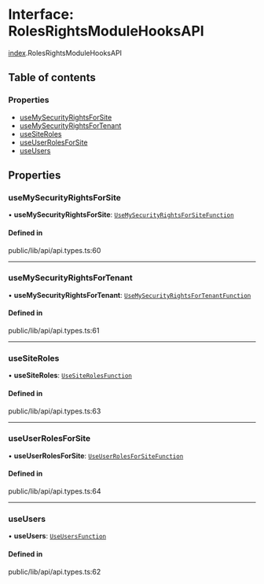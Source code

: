 # Interface: RolesRightsModuleHooksAPI

[index](../wiki/index).RolesRightsModuleHooksAPI

## Table of contents

### Properties

- [useMySecurityRightsForSite](../wiki/index.RolesRightsModuleHooksAPI#usemysecurityrightsforsite)
- [useMySecurityRightsForTenant](../wiki/index.RolesRightsModuleHooksAPI#usemysecurityrightsfortenant)
- [useSiteRoles](../wiki/index.RolesRightsModuleHooksAPI#usesiteroles)
- [useUserRolesForSite](../wiki/index.RolesRightsModuleHooksAPI#useuserrolesforsite)
- [useUsers](../wiki/index.RolesRightsModuleHooksAPI#useusers)

## Properties

### useMySecurityRightsForSite

• **useMySecurityRightsForSite**: [`UseMySecurityRightsForSiteFunction`](../wiki/index.%3Cinternal%3E.UseMySecurityRightsForSiteFunction)

#### Defined in

public/lib/api/api.types.ts:60

___

### useMySecurityRightsForTenant

• **useMySecurityRightsForTenant**: [`UseMySecurityRightsForTenantFunction`](../wiki/index.%3Cinternal%3E.UseMySecurityRightsForTenantFunction)

#### Defined in

public/lib/api/api.types.ts:61

___

### useSiteRoles

• **useSiteRoles**: [`UseSiteRolesFunction`](../wiki/index.%3Cinternal%3E#usesiterolesfunction)

#### Defined in

public/lib/api/api.types.ts:63

___

### useUserRolesForSite

• **useUserRolesForSite**: [`UseUserRolesForSiteFunction`](../wiki/index.%3Cinternal%3E#useuserrolesforsitefunction)

#### Defined in

public/lib/api/api.types.ts:64

___

### useUsers

• **useUsers**: [`UseUsersFunction`](../wiki/index.%3Cinternal%3E#useusersfunction)

#### Defined in

public/lib/api/api.types.ts:62
